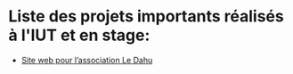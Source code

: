 # Liste des projets importants réalisés à l'IUT et en stage:

- [Site web pour l’association Le Dahu](/dahu/)
